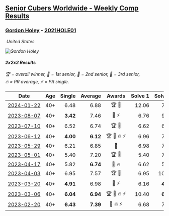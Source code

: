 <style>table {white-space: nowrap;}</style>
<link rel="stylesheet" type="text/css" href="/scw-comp/css/flags.css" />

## [Senior Cubers Worldwide - Weekly Comp Results](/scw-comp/results/)
### [Gordon Holey](README.md) - [2021HOLE01](https://www.worldcubeassociation.org/persons/2021HOLE01?event=222)

<i class="flag flag-US" />&nbsp;United States

![Gordon Holey](1642020105.jpg)

#### 2x2x2 Results

<span style="white-space: nowrap;">🏆 = overall winner</span>, <span style="white-space: nowrap;">🥇 = 1st senior</span>, <span style="white-space: nowrap;">🥈 = 2nd senior</span>, <span style="white-space: nowrap;">🥉 = 3rd senior</span>, <span style="white-space: nowrap;">🔥 = PR average</span>, <span style="white-space: nowrap;">⚡ = PR single</span>.

| Date | Age | Single | Average | Awards | Solve 1 | Solve 2 | Solve 3 | Solve 4 | Solve 5 | Video |
| :--: | :--: | --: | --: | :--: | --: | --: | --: | --: | --: | :-- |
| [2024-01-22](../../results/2024-01-22/222.md) | 40+ | 6.48 | 6.88 | 🏆 🥇 | 12.06 | 7.06 | 7.09 | 6.48 | 6.48 | [Desktop](https://www.facebook.com/766997877/videos/390178620155570) / [Mobile](https://m.facebook.com/766997877/videos/390178620155570) |
| [2023-08-07](../../results/2023-08-07/222.md) | 40+ | **3.42** | 7.46 | 🥉 ⚡ | 6.76 | 9.45 | 6.16 | 9.91 | **3.42** | [Desktop](https://www.facebook.com/events/274987855148595/permalink/275271748453539) / [Mobile](https://m.facebook.com/events/274987855148595?view=permalink&id=275271748453539) |
| [2023-07-10](../../results/2023-07-10/222.md) | 40+ | 6.52 | 6.74 | 🏆 🥇 | 6.62 | 6.60 | 6.52 | DNF | 7.01 | [Desktop](https://www.facebook.com/events/198208716234931/permalink/203284699060666) / [Mobile](https://m.facebook.com/events/198208716234931?view=permalink&id=203284699060666) |
| [2023-06-12](../../results/2023-06-12/222.md) | 40+ | **4.00** | **6.12** | 🏆 🥇 🔥 ⚡ | 6.96 | 7.99 | 6.65 | 4.76 | **4.00** | [Desktop](https://www.facebook.com/events/2098018943739146/permalink/2105972822943758) / [Mobile](https://m.facebook.com/events/2098018943739146?view=permalink&id=2105972822943758) |
| [2023-05-29](../../results/2023-05-29/222.md) | 40+ | 6.21 | 6.85 | 🥈 | 6.98 | 7.15 | 6.21 | 6.41 | 7.68 | [Desktop](https://www.facebook.com/766997877/videos/1292437461359326) / [Mobile](https://m.facebook.com/766997877/videos/1292437461359326) |
| [2023-05-01](../../results/2023-05-01/222.md) | 40+ | 5.40 | 7.20 | 🏆 🥇 | 5.40 | 7.81 | 13.85 | 6.96 | 6.84 | [Desktop](https://www.facebook.com/766997877/videos/242919248329723) / [Mobile](https://m.facebook.com/766997877/videos/242919248329723) |
| [2023-04-17](../../results/2023-04-17/222.md) | 40+ | 5.82 | **6.74** | 🥈 🔥 | 6.62 | 5.82 | 5.92 | DNF | 7.68 | [Desktop](https://www.facebook.com/766997877/videos/1308482383404772) / [Mobile](https://m.facebook.com/766997877/videos/1308482383404772) |
| [2023-04-03](../../results/2023-04-03/222.md) | 40+ | 6.95 | 7.57 | 🏆 🥇 | 6.95 | 10.38 | 7.54 | 7.47 | 7.70 | [Desktop](https://www.facebook.com/766997877/videos/610466464311609) / [Mobile](https://m.facebook.com/766997877/videos/610466464311609) |
| [2023-03-20](../../results/2023-03-20/222.md) | 40+ | **4.91** | 6.98 | 🥉 ⚡ | 6.16 | **4.91** | 7.92 | 7.71 | 7.07 | [Desktop](https://www.facebook.com/766997877/videos/776122453700249) / [Mobile](https://m.facebook.com/766997877/videos/776122453700249) |
| [2023-03-06](../../results/2023-03-06/222.md) | 40+ | **6.04** | **6.94** | 🏆 🥇 🔥 ⚡ | 10.40 | **6.04** | 6.84 | 7.26 | 6.71 | [Desktop](https://www.facebook.com/766997877/videos/152878037655854) / [Mobile](https://m.facebook.com/766997877/videos/152878037655854) |
| [2023-02-20](../../results/2023-02-20/222.md) | 40+ | **6.43** | **7.39** | 🥉 🔥 ⚡ | 6.68 | 7.91 | 8.87 | **6.43** | 7.58 | [Desktop](https://www.facebook.com/events/569225115154363/permalink/574076274669247) / [Mobile](https://m.facebook.com/events/569225115154363?view=permalink&id=574076274669247) |


<!-- Global site tag (gtag.js) - Google Analytics -->
<script async src="https://www.googletagmanager.com/gtag/js?id=UA-86348435-3"></script>
<script>window.dataLayer = window.dataLayer || []; function gtag() {dataLayer.push(arguments);} gtag('js', new Date()); gtag('config', 'UA-86348435-3');</script>
